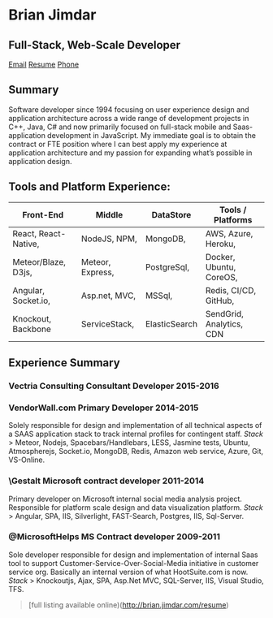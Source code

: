 # Brian Jimdar                                                             
## Full-Stack, Web-Scale Developer                                        

[Email](mailto:brian@jimdar.com)               [Resume](http://brian.jimdar.com/resume) 
[Phone](tel:206-300-9241)        
## Summary
Software developer since 1994 focusing on user experience design and application architecture across a wide range of development projects in C++, Java, C# and now primarily focused on full-stack mobile and Saas-application development in JavaScript. My immediate goal is to obtain the contract or FTE position where I can best apply my experience at application architecture and my passion for expanding what’s possible in application design.
## Tools and Platform Experience:

  |       Front-End     |     Middle       |   DataStore   |    Tools / Platforms    |
  |---------------------|------------------|---------------|-------------------------|
  | React, React-Native,| NodeJS, NPM,     | MongoDB,      | AWS, Azure, Heroku,     |
  | Meteor/Blaze, D3js, | Meteor, Express, | PostgreSql,   | Docker, Ubuntu, CoreOS, |
  | Angular, Socket.io, | Asp.net, MVC,    | MSSql,        | Redis, CI/CD, GitHub,   |
  | Knockout, Backbone  | ServiceStack,    | ElasticSearch | SendGrid, Analytics, CDN|                |

## Experience Summary
### Vectria Consulting          __Consultant Developer__                      2015-2016


### VendorWall.com           __Primary Developer__                            2014-2015
Solely responsible for design and implementation of all technical aspects of a SAAS application stack to track internal profiles for contingent staff. 
*Stack* > Meteor, Nodejs, Spacebars/Handlebars, LESS, Jasmine tests, Ubuntu, Atmospherejs, Socket.io, MongoDB, Redis, Amazon web service, Azure, Git, VS-Online.

### \\Gestalt             __Microsoft contract developer__                    2011-2014
Primary developer on Microsoft internal social media analysis project. Responsible for platform scale design and data visualization platform.
*Stack* > Angular, SPA, IIS, Silverlight, FAST-Search, Postgres, IIS, Sql-Server.

### @MicrosoftHelps       __MS Contract developer__                           2009-2011
Sole developer responsible for design and implementation of internal Saas tool to support Customer-Service-Over-Social-Media initiative in customer service org. Basically an internal version of what HootSuite.com is now.
*Stack* > Knockoutjs, Ajax, SPA, Asp.Net MVC, SQL-Server, IIS, Visual Studio, TFS.
 > [full listing available online)(http://brian.jimdar.com/resume) 
